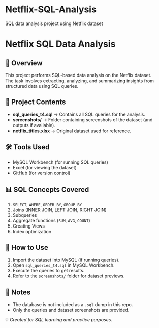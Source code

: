 # Netflix-SQL-Analysis
SQL data analysis project using Netflix dataset
# Netflix SQL Data Analysis

## 📌 Overview
This project performs SQL-based data analysis on the Netflix dataset.  
The task involves extracting, analyzing, and summarizing insights from structured data using SQL queries.

## 📂 Project Contents
- **sql_queries_t4.sql** → Contains all SQL queries for the analysis.
- **screenshots/** → Folder containing screenshots of the dataset (and outputs if available).
- **netflix_titles.xlsx** → Original dataset used for reference.

## 🛠 Tools Used
- MySQL Workbench (for running SQL queries)
- Excel (for viewing the dataset)
- GitHub (for version control)

## 📊 SQL Concepts Covered
1. `SELECT`, `WHERE`, `ORDER BY`, `GROUP BY`
2. Joins (INNER JOIN, LEFT JOIN, RIGHT JOIN)
3. Subqueries
4. Aggregate functions (`SUM`, `AVG`, `COUNT`)
5. Creating Views
6. Index optimization

## 🚀 How to Use
1. Import the dataset into MySQL (if running queries).
2. Open `sql_queries_t4.sql` in MySQL Workbench.
3. Execute the queries to get results.
4. Refer to the `screenshots/` folder for dataset previews.

## 📌 Notes
- The database is not included as a `.sql` dump in this repo.
- Only the queries and dataset screenshots are provided.
  
💡 *Created for SQL learning and practice purposes.*
